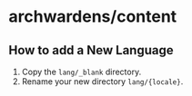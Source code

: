 # archwardens/content

## How to add a New Language
1. Copy the `lang/_blank` directory.
2. Rename your new directory `lang/{locale}`.
